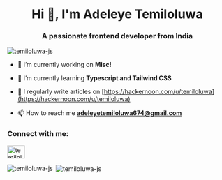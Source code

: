 <h1 align="center">Hi 👋, I'm Adeleye Temiloluwa</h1>
<h3 align="center">A passionate frontend developer from India</h3>

<p align="left"> <a href="https://github.com/ryo-ma/github-profile-trophy"><img src="https://github-profile-trophy.vercel.app/?username=temiloluwa-js" alt="temiloluwa-js" /></a> </p>

- 🔭 I’m currently working on **Misc!**

- 🌱 I’m currently learning **Typescript and Tailwind CSS**

- 📝 I regularly write articles on [https://hackernoon.com/u/temiloluwa](https://hackernoon.com/u/temiloluwa)

- 📫 How to reach me **adeleyetemiloluwa674@gmail.com**

<h3 align="left">Connect with me:</h3>
<p align="left">
<a href="https://twitter.com/temiloluwa_js" target="blank"><img align="center" src="https://raw.githubusercontent.com/rahuldkjain/github-profile-readme-generator/master/src/images/icons/Social/twitter.svg" alt="temiloluwa_js" height="30" width="40" /></a>
</p>

<p><img align="left" src="https://github-readme-stats.vercel.app/api/top-langs?username=temiloluwa-js&show_icons=true&locale=en&layout=compact" alt="temiloluwa-js" /></p>

<p>&nbsp;<img align="center" src="https://github-readme-stats.vercel.app/api?username=temiloluwa-js&show_icons=true&locale=en" alt="temiloluwa-js" /></p>
